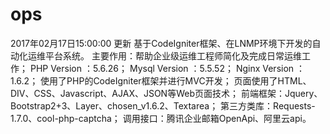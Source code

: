 # ops
2017年02月17日15:00:00 更新
基于CodeIgniter框架、在LNMP环境下开发的自动化运维平台系统。 
主要作用：帮助企业级运维工程师简化及完成日常运维工作； 
PHP Version ：5.6.26； Mysql Version ：5.5.52； Nginx Version ：1.6.2； 
使用了PHP的CodeIgniter框架并进行MVC开发； 
页面使用了HTML、DIV、CSS、Javascript、AJAX、JSON等Web页面技术； 
前端框架：Jquery、Bootstrap2+3、Layer、chosen_v1.6.2、Textarea； 
第三方类库：Requests-1.7.0、cool-php-captcha； 
调用接口：腾讯企业邮箱OpenApi、阿里云api。
